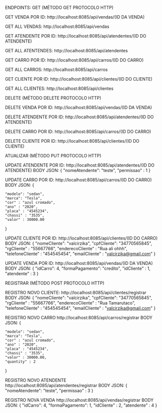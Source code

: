 ENDPOINTS:
GET (MÉTODO GET PROTOCOLO HTTP)

GET VENDA POR ID:
http://localhost:8085/api/vendas/(ID DA VENDA)

GET ALL VENDAS:
http://localhost:8085/api/vendas

GET ATENDENTE POR ID:
http://localhost:8085/api/atendentes/(ID DO ATENDENTE)

GET ALL ATENTENDES:
http://localhost:8085/api/atendentes

GET CARRO POR ID:
http://localhost:8085/api/carros/(ID DO CARRO)

GET ALL CARROS:
http://localhost:8085/api/carros

GET CLIENTE POR ID:
http://localhost:8085/api/clientes/(ID DO CLIENTE)

GET ALL CLIENTES:
http://localhost:8085/api/clientes

DELETE (MÉTODO DELETE PROTOCOLO HTTP)

DELETE VENDA POR ID:
http://localhost:8085/api/vendas/(ID DA VENDA)

DELETE ATENDENTE POR ID:
http://localhost:8085/api/atendentes/(ID DO ATENDENTE)

DELETE CARRO POR ID:
http://localhost:8085/api/carros/(ID DO CARRO)

DELETE CLIENTE POR ID:
http://localhost:8085/api/clientes/(ID DO CLIENTE)

ATUALIZAR (MÉTODO PUT PROTOCOLO HTTP)

UPDATE ATENDENTE POR ID:
http://localhost:8085/api/atendentes/(ID DO ATENDENTE)
BODY JSON:
{
"nomeAtendente": "teste",
"permissao" : 1
}

UPDATE CARRO POR ID:
http://localhost:8085/api/carros/(ID DO CARRO)
BODY JSON:
{

	"modelo": "sedan",
	"marca": "Tesla",
	"cor" : "azul cromado",
	"ano" : "2020",
	"placa" : "4545234",
	"chassi" : "3535",
	"valor" : 30000.00
}

UPDATE CLIENTE POR ID:
http://localhost:8085/api/clientes/(ID DO CARRO)
BODY JSON:
{
"nomeCliente": "valcirzika",
"cpfCliente": "34770565845",
"rgCliente" : "55667766",
"enderecoCliente" : "Rua ali ohhh",
"telefoneCliente" : "454545454",
"emailCliente" : "valcirzika@gmail.com"
}

UPDATE VENDA POR ID:
http://localhost:8085/api/vendas/(ID DA VENDA)
BODY JSON:
{
"idCarro": 4,
"formaPagamento": "credito",
"idCliente" : 1,
"atendente" : 3
}


REGISTRAR (MÉTODO POST PROTOCOLO HTTP)

REGISTRO NOVO CLIENTE:
http://localhost:8085/api/clientes/registrar
BODY JSON:
{
"nomeCliente": "valcirzika",
"cpfCliente": "34770565845",
"rgCliente" : "55667766",
"enderecoCliente" : "Rua Tamarutaco",
"telefoneCliente" : "454545454",
"emailCliente" : "valcirzika@gmail.com"
}


REGISTRO NOVO CARRO
http://localhost:8085/api/carros/registrar
BODY JSON:
{

	"modelo": "sedan",
	"marca": "Tesla",
	"cor" : "azul cromado",
	"ano" : "2020",
	"placa" : "4545234",
	"chassi" : "3535",
	"valor" : 30000.00,
	"quantity" : 2
}


REGISTRO NOVO ATENDENTE
http://localhost:8085/api/atendentes/registrar
BODY JSON:
{
"nomeAtendente": "teste",
"permissao" : 3
}


REGISTRO NOVA VENDA
http://localhost:8085/api/vendas/registrar
BODY JSON:
{
"idCarro": 4,
"formaPagamento": 1,
"idCliente" : 2,
"atendente" : 4
}



